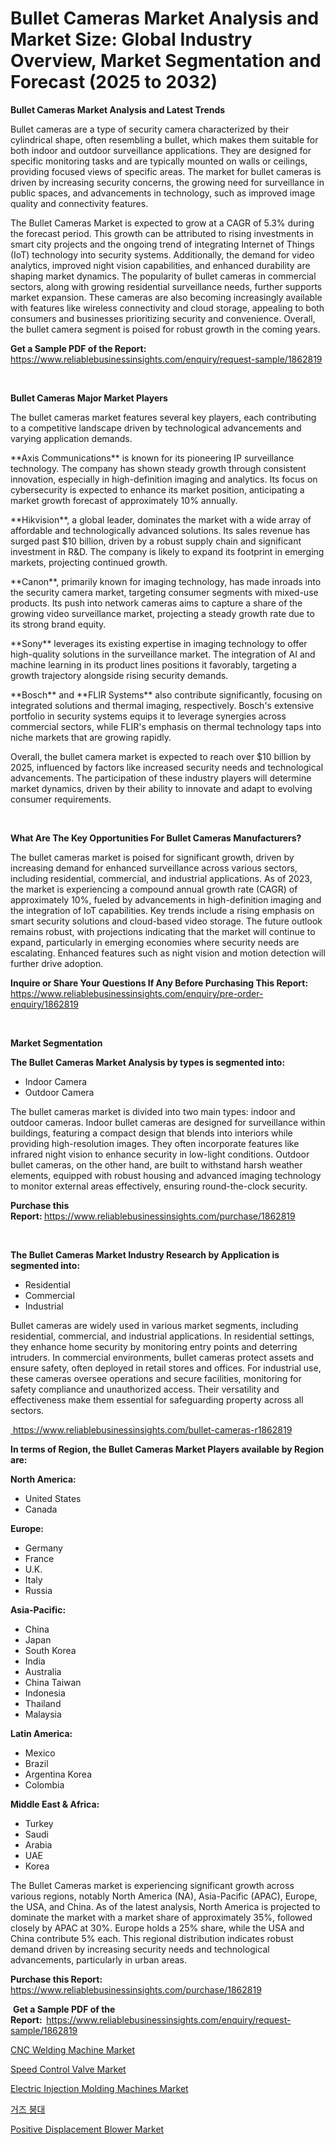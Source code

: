 <p><h1>Bullet Cameras Market Analysis and Market Size: Global Industry Overview, Market Segmentation and Forecast (2025 to 2032)</h1></p><p><strong>Bullet Cameras Market Analysis and Latest Trends</strong></p>
<p><p>Bullet cameras are a type of security camera characterized by their cylindrical shape, often resembling a bullet, which makes them suitable for both indoor and outdoor surveillance applications. They are designed for specific monitoring tasks and are typically mounted on walls or ceilings, providing focused views of specific areas. The market for bullet cameras is driven by increasing security concerns, the growing need for surveillance in public spaces, and advancements in technology, such as improved image quality and connectivity features.</p><p>The Bullet Cameras Market is expected to grow at a CAGR of 5.3% during the forecast period. This growth can be attributed to rising investments in smart city projects and the ongoing trend of integrating Internet of Things (IoT) technology into security systems. Additionally, the demand for video analytics, improved night vision capabilities, and enhanced durability are shaping market dynamics. The popularity of bullet cameras in commercial sectors, along with growing residential surveillance needs, further supports market expansion. These cameras are also becoming increasingly available with features like wireless connectivity and cloud storage, appealing to both consumers and businesses prioritizing security and convenience. Overall, the bullet camera segment is poised for robust growth in the coming years.</p></p>
<p><strong>Get a Sample PDF of the Report:&nbsp;</strong> <a href="https://www.reliablebusinessinsights.com/enquiry/request-sample/1862819?utm_campaign=97&utm_medium=2&utm_source=Github&utm_content=ia&utm_term=16022025&utm_id=bullet-cameras">https://www.reliablebusinessinsights.com/enquiry/request-sample/1862819</a></p>
<p>&nbsp;</p>
<p><strong>Bullet Cameras Major Market Players</strong></p>
<p><p>The bullet cameras market features several key players, each contributing to a competitive landscape driven by technological advancements and varying application demands. </p><p>**Axis Communications** is known for its pioneering IP surveillance technology. The company has shown steady growth through consistent innovation, especially in high-definition imaging and analytics. Its focus on cybersecurity is expected to enhance its market position, anticipating a market growth forecast of approximately 10% annually.</p><p>**Hikvision**, a global leader, dominates the market with a wide array of affordable and technologically advanced solutions. Its sales revenue has surged past $10 billion, driven by a robust supply chain and significant investment in R&D. The company is likely to expand its footprint in emerging markets, projecting continued growth.</p><p>**Canon**, primarily known for imaging technology, has made inroads into the security camera market, targeting consumer segments with mixed-use products. Its push into network cameras aims to capture a share of the growing video surveillance market, projecting a steady growth rate due to its strong brand equity.</p><p>**Sony** leverages its existing expertise in imaging technology to offer high-quality solutions in the surveillance market. The integration of AI and machine learning in its product lines positions it favorably, targeting a growth trajectory alongside rising security demands.</p><p>**Bosch** and **FLIR Systems** also contribute significantly, focusing on integrated solutions and thermal imaging, respectively. Bosch's extensive portfolio in security systems equips it to leverage synergies across commercial sectors, while FLIR's emphasis on thermal technology taps into niche markets that are growing rapidly.</p><p>Overall, the bullet camera market is expected to reach over $10 billion by 2025, influenced by factors like increased security needs and technological advancements. The participation of these industry players will determine market dynamics, driven by their ability to innovate and adapt to evolving consumer requirements.</p></p>
<p>&nbsp;</p>
<p><strong>What Are The Key Opportunities For Bullet Cameras Manufacturers?</strong></p>
<p><p>The bullet cameras market is poised for significant growth, driven by increasing demand for enhanced surveillance across various sectors, including residential, commercial, and industrial applications. As of 2023, the market is experiencing a compound annual growth rate (CAGR) of approximately 10%, fueled by advancements in high-definition imaging and the integration of IoT capabilities. Key trends include a rising emphasis on smart security solutions and cloud-based video storage. The future outlook remains robust, with projections indicating that the market will continue to expand, particularly in emerging economies where security needs are escalating. Enhanced features such as night vision and motion detection will further drive adoption.</p></p>
<p><strong>Inquire or Share Your Questions If Any Before Purchasing This Report:</strong> <a href="https://www.reliablebusinessinsights.com/enquiry/pre-order-enquiry/1862819?utm_campaign=97&utm_medium=2&utm_source=Github&utm_content=ia&utm_term=16022025&utm_id=bullet-cameras">https://www.reliablebusinessinsights.com/enquiry/pre-order-enquiry/1862819</a></p>
<p>&nbsp;</p>
<p><strong>Market Segmentation</strong></p>
<p><strong>The Bullet Cameras Market Analysis by types is segmented into:</strong></p>
<p><ul><li>Indoor Camera</li><li>Outdoor Camera</li></ul></p>
<p><p>The bullet cameras market is divided into two main types: indoor and outdoor cameras. Indoor bullet cameras are designed for surveillance within buildings, featuring a compact design that blends into interiors while providing high-resolution images. They often incorporate features like infrared night vision to enhance security in low-light conditions. Outdoor bullet cameras, on the other hand, are built to withstand harsh weather elements, equipped with robust housing and advanced imaging technology to monitor external areas effectively, ensuring round-the-clock security.</p></p>
<p><strong>Purchase this Report:&nbsp;</strong><a href="https://www.reliablebusinessinsights.com/purchase/1862819?utm_campaign=97&utm_medium=2&utm_source=Github&utm_content=ia&utm_term=16022025&utm_id=bullet-cameras">https://www.reliablebusinessinsights.com/purchase/1862819</a></p>
<p>&nbsp;</p>
<p><strong>The Bullet Cameras Market Industry Research by Application is segmented into:</strong></p>
<p><ul><li>Residential</li><li>Commercial</li><li>Industrial</li></ul></p>
<p><p>Bullet cameras are widely used in various market segments, including residential, commercial, and industrial applications. In residential settings, they enhance home security by monitoring entry points and deterring intruders. In commercial environments, bullet cameras protect assets and ensure safety, often deployed in retail stores and offices. For industrial use, these cameras oversee operations and secure facilities, monitoring for safety compliance and unauthorized access. Their versatility and effectiveness make them essential for safeguarding property across all sectors. </p></p>
<p><a href="https://www.reliablebusinessinsights.com/bullet-cameras-r1862819?utm_campaign=97&utm_medium=2&utm_source=Github&utm_content=ia&utm_term=16022025&utm_id=bullet-cameras">&nbsp;https://www.reliablebusinessinsights.com/bullet-cameras-r1862819</a></p>
<p><strong>In terms of Region, the Bullet Cameras Market Players available by Region are:</strong></p>
<p>
    <p> <strong> North America: </strong>
        <ul>
            <li>United States</li>
            <li>Canada</li>
        </ul>
        </p> 
    <p> <strong> Europe: </strong>
        <ul>
            <li>Germany</li>
            <li>France</li>
            <li>U.K.</li>
            <li>Italy</li>
            <li>Russia</li>
        </ul>
        </p> 
    <p> <strong> Asia-Pacific: </strong>
        <ul>
            <li>China</li>
            <li>Japan</li>
            <li>South Korea</li>
            <li>India</li>
            <li>Australia</li>
            <li>China Taiwan</li>
            <li>Indonesia</li>
            <li>Thailand</li>
            <li>Malaysia</li>
        </ul>
        </p> 
    <p> <strong> Latin America: </strong>
        <ul>
            <li>Mexico</li>
            <li>Brazil</li>
            <li>Argentina Korea</li>
            <li>Colombia</li>
        </ul>
        </p> 
    <p> <strong> Middle East & Africa: </strong>
        <ul>
            <li>Turkey</li>
            <li>Saudi</li>
            <li>Arabia</li>
            <li>UAE</li>
            <li>Korea</li>
        </ul>
    </p>
    </p>
<p><p>The Bullet Cameras market is experiencing significant growth across various regions, notably North America (NA), Asia-Pacific (APAC), Europe, the USA, and China. As of the latest analysis, North America is projected to dominate the market with a market share of approximately 35%, followed closely by APAC at 30%. Europe holds a 25% share, while the USA and China contribute 5% each. This regional distribution indicates robust demand driven by increasing security needs and technological advancements, particularly in urban areas.</p></p>
<p><strong>Purchase this Report: </strong><a href="https://www.reliablebusinessinsights.com/purchase/1862819?utm_campaign=97&utm_medium=2&utm_source=Github&utm_content=ia&utm_term=16022025&utm_id=bullet-cameras">https://www.reliablebusinessinsights.com/purchase/1862819</a></p>
<p>&nbsp;<strong>Get a Sample PDF of the Report:&nbsp;&nbsp;</strong><a href="https://www.reliablebusinessinsights.com/enquiry/request-sample/1862819?utm_campaign=97&utm_medium=2&utm_source=Github&utm_content=ia&utm_term=16022025&utm_id=bullet-cameras">https://www.reliablebusinessinsights.com/enquiry/request-sample/1862819</a></p>
<p><strong></strong></p>
<p><p><a href="https://github.com/darusesrak/Market-Research-Report-List-1/blob/main/cnc-welding-machine-market.md?utm_campaign=97&utm_medium=2&utm_source=Github&utm_content=ia&utm_term=16022025&utm_id=bullet-cameras">CNC Welding Machine Market</a></p><p><a href="https://github.com/perezmichael28/Market-Research-Report-List-1/blob/main/speed-control-valve-market.md?utm_campaign=97&utm_medium=2&utm_source=Github&utm_content=ia&utm_term=16022025&utm_id=bullet-cameras">Speed Control Valve Market</a></p><p><a href="https://github.com/kolffmaris58/Market-Research-Report-List-1/blob/main/electric-injection-molding-machines-market.md?utm_campaign=97&utm_medium=2&utm_source=Github&utm_content=ia&utm_term=16022025&utm_id=bullet-cameras">Electric Injection Molding Machines Market</a></p><p><a href="https://github.com/sougarounis/Market-Research-Report-List-7/blob/main/968025537455.md?utm_campaign=97&utm_medium=2&utm_source=Github&utm_content=ia&utm_term=16022025&utm_id=bullet-cameras">거즈 붕대</a></p><p><a href="https://github.com/cornuznwazue/Market-Research-Report-List-1/blob/main/positive-displacement-blower-market.md?utm_campaign=97&utm_medium=2&utm_source=Github&utm_content=ia&utm_term=16022025&utm_id=bullet-cameras">Positive Displacement Blower Market</a></p></p>